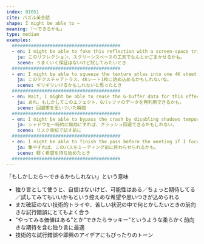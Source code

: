 ```yaml
---
index: 01051
cite: パズル英会話
shape: I might be able to ~
meaning: ｢〜できるかも」
type: medium
examples:
  ########################################
  - en: I might be able to fake this reflection with a screen-space trick.
    ja: このリフレクション、スクリーンスペースの工夫でなんとかごまかせるかも。
    scene: うまくいく保証はないけど試してみたいとき
  ########################################
  - en: I might be able to squeeze the texture atlas into one 4K sheet.
    ja: このテクスチャアトラス、4Kシート1枚に詰め込めるかもしれないな。
    scene: ギリギリいけるかもしれないと思ったとき
  ########################################
  - en: Wait, I might be able to reuse the G-buffer data for this effect.
    ja: あれ、もしかしてこのエフェクト、Gバッファのデータを再利用できるかも。
    scene: 回避策を思いついた瞬間
  ########################################
  - en: I might be able to bypass the crash by disabling shadows temporarily.
    ja: シャドウを一時的に無効にすれば、クラッシュ回避できるかもしれない。
    scene: リスク承知で試す前に
  ########################################
  - en: I might be able to finish the pass before the meeting if I focus.
    ja: 集中すれば、このパスをミーティング前に終わらせられるかも。
    scene: 軽く希望を持ち始めたとき
  ########################################
---
```


「もしかしたら〜できるかもしれない」という意味

- 独り言として使うと、自信はないけど、可能性はある／ちょっと期待してる／試してみてもいいかもという控えめな希望や思いつきが込められる
- まだ確証のない技術的トライや、苦しい状況の中で何とかしたいときの前向きな試行錯誤にとてもよく合う
- “やってみる価値はある”とか“できたらラッキー”というような柔らかく前向きな期待を含む独り言に最適
- 技術的な試行錯誤や即興のアイデアにもぴったりのトーン
